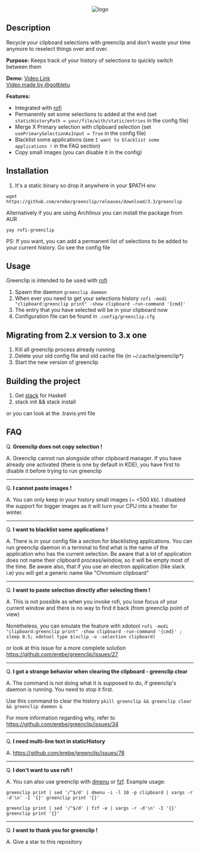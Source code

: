 <p align="center">
  <img src="https://github.com/erebe/greenclip/raw/master/logo.png" alt="logo"/>
</p>

## Description

Recycle your clipboard selections with greenclip and don't waste your time anymore
to reselect things over and over.

**Purpose:**
Keeps track of your history of selections to quickly switch between them

**Demo:**  <a href="https://www.youtube.com/watch?v=Utk-9Gy8H3w">Video Link</a>
<br/>
<a href="https://www.youtube.com/watch?v=4IycORAdW9M">Video made by @gotbletu</a>

**Features:**
  + Integrated with [rofi](https://github.com/DaveDavenport/rofi)
  + Permanently set some selections to added at the end (set `staticHistoryPath = your/file/with/static/entries` in the config file)
  + Merge X Primary selection with clipboard selection (set `usePrimarySelectionAsInput = True` in the config file)
  + Blacklist some applications (see `I want to blacklist some applications !` in the FAQ section)
  + Copy small images (you can disable it in the config)

## Installation

1. It's a static binary so drop it anywhere in your $PATH env

```wget https://github.com/erebe/greenclip/releases/download/3.3/greenclip```

Alternatively if you are using Archlinux you can install the package from AUR

``yay rofi-greenclip``

PS: If you want, you can add a permanent list of selections to be added to your current history. Go see the config file


## Usage

Greenclip is intended to be used with [rofi](https://github.com/DaveDavenport/rofi)

1. Spawn the daemon ``` greenclip daemon ```
2. When ever you need to get your selections history ``` rofi -modi "clipboard:greenclip print" -show clipboard -run-command '{cmd}' ```
3. The entry that you have selected will be in your clipboard now
4. Configuration file can be found in ```.config/greenclip.cfg```

## Migrating from 2.x version to 3.x one

1. Kill all greenclip process already running
2. Delete your old config file and old cache file (in ~/.cache/greenclip*)
3. Start the new version of greenclip

## Building the project

1. Get [stack](https://docs.haskellstack.org/en/stable/README/) for Haskell
2. stack init && stack install

or you can look at the .travis.yml file

## FAQ

Q. **Greenclip does not copy selection !**

A. Greenclip cannot run alongside other clipboard manager. If you have already one activated (there is one by default in KDE), you have first to disable it before trying to run greenclip

---------

Q. **I cannot paste images !**

A. You can only keep in your history small images  (~ <500 kb). I disabled the support for bigger images as it will turn your CPU into a heater for winter.

----------

Q. **I want to blacklist some applications !**

A. There is in your config file a section for blacklisting applications.
   You can run greenclip daemon in a terminal to find what is the name of the application who has the current selection.
   Be aware that a lot of application does not name their clipboard process/window, so it will be empty most of the time.
   Be aware also, that if you use an electron application (like slack i.e) you will get a generic name like "Chromium clipboard"

----------

Q. **I want to paste selection directly after selecting them !**

A. This is not possible as when you invoke rofi, you lose focus of your current window and there is no way to find it back (from greenclip point of view)

   Nonetheless, you can emulate the feature with xdotool `rofi -modi "clipboard:greenclip print" -show clipboard -run-command '{cmd}' ; sleep 0.5; xdotool type $(xclip -o -selection clipboard)`

   or look at this issue for a more complete solution https://github.com/erebe/greenclip/issues/27

----------

Q. **I got a strange behavior when clearing the clipboard - greenclip clear**

A. The command is not doing what it is supposed to do, if greenclip's daemon is running. You need to stop it first.

   Use this command to clear the history `pkill greenclip && greenclip clear && greenclip daemon &`
   
   For more information regarding why, refer to https://github.com/erebe/greenclip/issues/34 

----------

Q. **I need multi-line text in staticHistory**

A. https://github.com/erebe/greenclip/issues/78

----------

Q. **I don't want to use rofi !**

A. You can also use greenclip with [dmenu](http://tools.suckless.org/dmenu) or [fzf](https://github.com/junegunn/fzf). Example usage:

   `greenclip print | sed '/^$/d' | dmenu -i -l 10 -p clipboard | xargs -r -d'\n' -I '{}' greenclip print '{}'`

   `greenclip print | sed '/^$/d' | fzf -e | xargs -r -d'\n' -I '{}' greenclip print '{}'`

----------

Q. **I want to thank you for greenclip !**

A. Give a star to this repository
